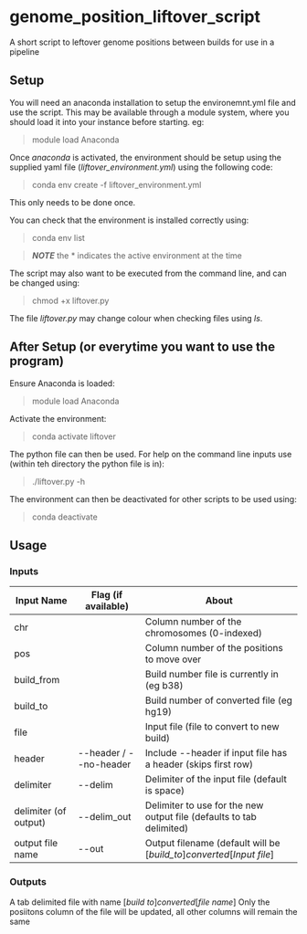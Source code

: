 # genome_position_liftover_script
A short script to leftover genome positions between builds for use in a pipeline

## Setup
You will need an anaconda installation to setup the environemnt.yml file and use the script.
This may be available through a module system, where you should load it into your instance before starting.
eg:
> module load Anaconda

Once *anaconda* is activated, the environment should be setup using the supplied yaml file (*liftover_environment.yml*) using the following code:
> conda env create -f liftover_environment.yml

This only needs to be done once.

You can check that the environment is installed correctly using:
> conda env list

> **_NOTE_** the * indicates the active environment at the time

The script may also want to be executed from the command line, and can be changed using:
> chmod +x liftover.py

The file *liftover.py* may change colour when checking files using *ls*.

## After Setup (or everytime you want to use the program)
Ensure Anaconda is loaded:
> module load Anaconda

Activate the environment:
> conda activate liftover

The python file can then be used. For help on the command line inputs use (within teh directory the python file is in):
> ./liftover.py -h

The environment can then be deactivated for other scripts to be used using:
> conda deactivate

## Usage
### Inputs

| Input Name            | Flag (if available)   | About                                                                      |
|-----------------------|-----------------------|----------------------------------------------------------------------------|
| chr                   |                       | Column number of the chromosomes (0-indexed)                               |
| pos                   |                       | Column number of the positions to move over                                |
| build_from            |                       | Build number file is currently in (eg b38)                                 |
| build_to              |                       | Build number of converted file (eg hg19)                                   |
| file                  |                       | Input file (file to convert to new build)                                  |
| header                | --header / --no-header| Include --header if input file has a header (skips first row)              |
| delimiter             | --delim               | Delimiter of the input file (default is space)                             |
| delimiter (of output) | --delim_out           | Delimiter to use for the new output file (defaults to tab delimited)       |
| output file name      | --out                 | Output filename (default will be \[*build_to*]_converted_\[*Input file*] |

### Outputs
A tab delimited file with name \[*build to*]_converted_\[*file name*]
Only the posiitons column of the file will be updated, all other columns will remain the same

